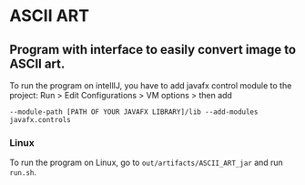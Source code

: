 # ASCII ART

<h2>Program with interface to easily convert image to ASCII art.</h2>


To run the program on intellIJ, you have to add javafx control module to the project:
Run > Edit Configurations > VM options > then add 

<code>--module-path [PATH OF YOUR JAVAFX LIBRARY]/lib --add-modules javafx.controls</code>

<h3>Linux</h3> 
To run the program on Linux, go to <code>out/artifacts/ASCII_ART_jar</code> and run <code>run.sh</code>. 
